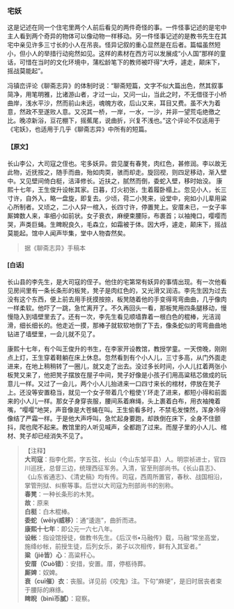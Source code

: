 <script type="text/javascript">
    var head = document.getElementsByTagName('head')[0];
    cssURL = '/public/liao.css';
    linkTag = document.createElement('link');
    linkTag.href = cssURL;
    linkTag.setAttribute('type','text/css');
    linkTag.setAttribute('rel','stylesheet');
    head.appendChild(linkTag);
</script>
### 宅妖

这是记述在同一个住宅里两个人前后看见的两件奇怪的事。一件怪事记述的是宅中主人看到两个奇异的物体可以像动物一样移动。另一件怪事记述的是教书先生在其宅中亲见许多三寸长的小人在吊丧。怪异记叙的重心显然是在后者。篇幅虽然短小，但小人的举措行动宛然如见。这样的素材在西方可以发展成“小人国”那样的童话，可惜在当时的文化环境中，蒲松龄笔下的教师被吓得“大呼，遽走，颠床下，摇战莫能起”。

冯镇峦评论《聊斋志异》的体制时说：“聊斋短篇，文字不似大篇出色，然其叙事简净，用笔明雅，比诸游山者，才过一山，又问一山，当此之时，不无借径于小桥曲岸，浅水平沙，然而前山未远，魂魄方收，后山又来，耳目又费。虽不大为着意，然政不至遂败人意。又况其一桥，一岸，一水，一沙，并非一望荒屯绝徼之比。晚凉新浴，豆花棚下，摇蕉尾，说曲折，兴复不浅也。”这个评论不仅适用于《宅妖》，也适用于几乎《聊斋志异》中所有的短篇。

#### 【原文】
<section>

长山李公，大司寇之侄也。宅多妖异。尝见厦有春凳，肉红色，甚修润。李以故无此物，近抚按之，随手而曲，殆如肉耎，骇而却走。旋回视，则四足移动，渐入壁中。又见壁间倚白梃，洁泽修长。近扶之，腻然而倒，委蛇入壁，移时始没。
康熙十七年，王生俊升设帐其家。日暮，灯火初张，生着履卧榻上。忽见小人，长三寸许，自外入，略一盘旋，即复去。少顷，荷二小凳来，设堂中，宛如小儿辈用粱心所制者。又顷之，二小人舁一棺入，长四寸许，停置凳上。安厝未已，一女子率厮婢数人来，率细小如前状。女子衰衣，麻绠束腰际，布裹首；以袖掩口，嘤嘤而哭，声类巨蝇。生睥睨良久，毛森立，如霜被于体。因大呼，遽走，颠床下，摇战莫能起。馆中人闻声毕集，堂中人物杳然矣。

</section>

> 据《聊斋志异》手稿本

#### [白话]
<aside>

长山县的李先生，是大司寇的侄子。他住的宅第常有妖异的事情出现。有一次他看见房间里有一条长条形的板凳，凳子是肉红色的，又光滑又润洁。李先生因为过去没有这个东西，便上前去用手抚摸按捺，板凳随着他的手变得弯弯曲曲，几乎像肉一样柔软。他吓了一跳，急忙离开了。不久再回头一看，那板凳用四条腿移动，慢慢隐入到墙壁里去了。还有一次，李先生看见顺墙靠着一根白色的棍棒，光洁润滑，细长细长的。他走近一摸，那棒子就软软地倒了下去，像条蛇似的弯弯曲曲地钻进了墙壁里，一会儿就不见了。

康熙十七年，有个叫王俊升的书生，在李家开设教馆，教授学童。一天傍晚，刚刚点上灯，王生穿着鞋躺在床上休息。忽然看到有个小人儿，三寸多高，从门外面走进来，在地上稍稍转了一圈儿，就又走了出去。没过多长时间，小人儿扛着两张小板凳又来了，他把凳子摆放在屋子中间，凳子好像是小孩子们用高粱秸芯做成的玩意儿一样。又过了一会儿，两个小人儿抬进来一口四寸来长的棺材，停放在凳子上。还没等安置稳当，就见一个女子带着几个粗使丫环走了进来，都短小得和前面来的小人儿一样。那女子身穿丧服，腰间系着麻绳，头上裹着白布，用衣袖掩着嘴，“嘤嘤”地哭，声音像是大苍蝇在叫。王生偷看多时，不禁毛发悚然，浑身冷得像结了严霜一样。于是他大声呼叫，急忙起身要跑，却跌倒在床下，全身不住颤抖，爬也爬不起来。教馆里的人听见喊声，全都跑了过来。而屋子里的小人儿、棺材、凳子却已经消失不见了。

</aside>

> 【注释】  
<b>大司寇</b>：指李化熙，字五弦，长山（今山东邹平县）人。明崇祯进士，官四川巡抚，总督三边，统理西征军务。入清，官至刑部尚书。《长山县志》、  《山东省通志》、《清史稿》均有传。司寇，西周所置官，春秋、战国相沿，掌管刑狱、纠察等事。后世以大司寇为刑部尚书的别称。  
<b>春凳</b>：一种长条形的木凳。  
<b>故</b>：原来  
<b>白梃</b>：白木棍棒。  
<b>委蛇（wēiyí威移）</b>：通“逶迤”，曲折而进。  
<b>康熙十七年</b>：即公元一六七八年。  
<b>设帐</b>：指设馆授徒，做教书先生。《后汉书•马融传》载，马融“常坐高堂，施绛纱帐，前授生徒，后列女乐，弟子以次相传，鲜有入其室者。”  
<b>粱（jiē皆）心</b>：高粱秆心。  
<b>安厝（Cuò错）</b>：安措，安置。厝，停柩待葬。  
<b>厮婢</b>：奴婢。  
<b>衰（cuī催）衣</b>：丧服。详见前《咬鬼》注。下句“麻埂”，是旧时居丧者束于腰际的麻绦。  
<b>睥睨（bìnì币腻）</b>：窥察。  
